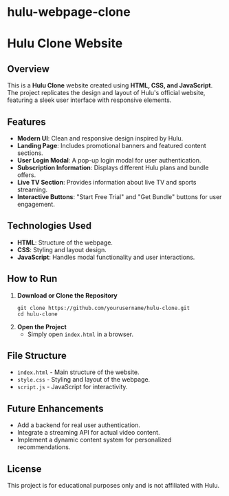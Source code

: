 # hulu-webpage-clone

# Hulu Clone Website

## Overview
This is a **Hulu Clone** website created using **HTML, CSS, and JavaScript**. The project replicates the design and layout of Hulu's official website, featuring a sleek user interface with responsive elements.

## Features
- **Modern UI**: Clean and responsive design inspired by Hulu.
- **Landing Page**: Includes promotional banners and featured content sections.
- **User Login Modal**: A pop-up login modal for user authentication.
- **Subscription Information**: Displays different Hulu plans and bundle offers.
- **Live TV Section**: Provides information about live TV and sports streaming.
- **Interactive Buttons**: "Start Free Trial" and "Get Bundle" buttons for user engagement.

## Technologies Used
- **HTML**: Structure of the webpage.
- **CSS**: Styling and layout design.
- **JavaScript**: Handles modal functionality and user interactions.

## How to Run
1. **Download or Clone the Repository**  
   ```
   git clone https://github.com/yourusername/hulu-clone.git
   cd hulu-clone
   ```
2. **Open the Project**  
   - Simply open `index.html` in a browser.

## File Structure
- `index.html` - Main structure of the website.
- `style.css` - Styling and layout of the webpage.
- `script.js` - JavaScript for interactivity.

## Future Enhancements
- Add a backend for real user authentication.
- Integrate a streaming API for actual video content.
- Implement a dynamic content system for personalized recommendations.

## License
This project is for educational purposes only and is not affiliated with Hulu.

